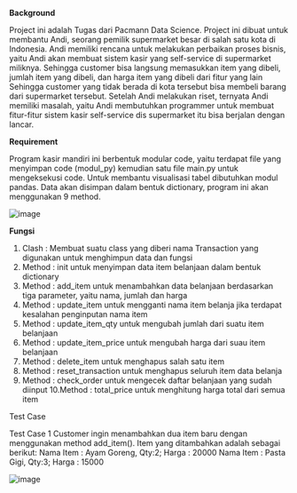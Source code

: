 **Background**

Project ini adalah Tugas dari Pacmann Data Science. Project ini dibuat untuk membantu Andi, seorang pemilik supermarket besar di salah satu kota di Indonesia. Andi memiliki rencana untuk melakukan perbaikan proses bisnis, yaitu Andi akan membuat sistem kasir yang self-service di supermarket miliknya. Sehingga customer bisa langsung memasukkan item yang dibeli, jumlah item yang dibeli, dan harga item yang dibeli dari fitur yang lain
Sehingga customer yang tidak berada di kota tersebut bisa membeli barang dari supermarket tersebut. Setelah Andi melakukan riset, ternyata Andi memiliki masalah, yaitu Andi membutuhkan programmer untuk membuat fitur-fitur sistem kasir self-service dis supermarket itu bisa berjalan dengan lancar.

**Requirement**

Program kasir mandiri ini berbentuk modular code, yaitu terdapat file yang menyimpan code (modul_py) kemudian satu file main.py untuk mengeksekusi code. Untuk membantu visualisasi tabel dibutuhkan modul pandas. Data akan disimpan dalam bentuk dictionary, program ini akan menggunakan 9 method.


![image](https://github.com/Ravelijn/Pacmann/assets/135209359/a07bd6d9-11a6-46d9-a42f-4d07c3b91bcf)

**Fungsi**

1. Clash : Membuat suatu class yang diberi nama Transaction yang digunakan untuk menghimpun data dan fungsi
2. Method : init untuk menyimpan data item belanjaan dalam bentuk dictionary
3. Method : add_item untuk menambahkan data belanjaan berdasarkan tiga parameter, yaitu nama, jumlah dan harga
4. Method : update_item untuk mengganti nama item belanja jika terdapat kesalahan penginputan nama item
5. Method : update_item_qty untuk mengubah jumlah dari suatu item belanjaan
6. Method : update_item_price untuk mengubah harga dari suau item belanjaan
7. Method : delete_item untuk menghapus salah satu item
8. Method : reset_transaction untuk menghapus seluruh item data belanja
9. Method : check_order untuk mengecek daftar belanjaan yang sudah diinput
10.Method : total_price untuk menghitung harga total dari semua item

Test Case

Test Case 1 
Customer ingin menambahkan dua item baru dengan menggunakan method add_item(). Item yang ditambahkan adalah sebagai berikut: 
Nama Item : Ayam Goreng, Qty:2; Harga : 20000
Nama Item : Pasta Gigi, Qty:3; Harga : 15000

![image](https://github.com/Ravelijn/Pacmann/assets/135209359/33c9260a-2c14-4a94-a794-cde3854d1f2c)


